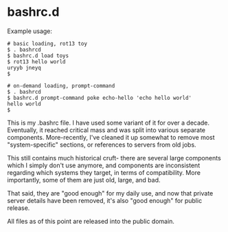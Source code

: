 bashrc.d
========

Example usage:

    # basic loading, rot13 toy
    $ . bashrcd
    $ bashrc.d load toys
    $ rot13 hello world
    uryyb jneyq
    $

    # on-demand loading, prompt-command
    $ . bashrcd
    $ bashrc.d prompt-command poke echo-hello 'echo hello world'
    hello world
    $

This is my .bashrc file. I have used some variant of it for over a decade. Eventually, it reached critical mass and was split into various separate components. More-recently, I've cleaned it up somewhat to remove most "system-specific" sections, or references to servers from old jobs.

This still contains much historical cruft- there are several large components which I simply don't use anymore, and components are inconsistent regarding which systems they target, in terms of compatibility. More importantly, some of them are just old, large, and bad.

That said, they are "good enough" for my daily use, and now that private server details have been removed, it's also "good enough" for public release.

All files as of this point are released into the public domain.
